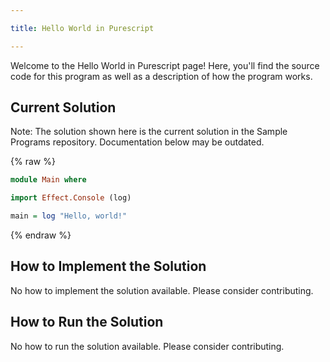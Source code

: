 ```yaml
---

title: Hello World in Purescript

---
```


Welcome to the Hello World in Purescript page! Here, you'll find the source code for this program as well as a description of how the program works.

## Current Solution

Note: The solution shown here is the current solution in the Sample Programs repository. Documentation below may be outdated.

{% raw %}

```Purescript
module Main where

import Effect.Console (log)

main = log "Hello, world!"


```

{% endraw %}

## How to Implement the Solution

No how to implement the solution available. Please consider contributing.

## How to Run the Solution

No how to run the solution available. Please consider contributing.